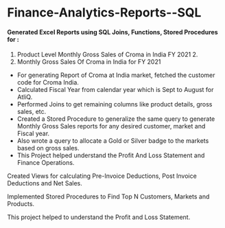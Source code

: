 # Finance-Analytics-Reports--SQL

#### Generated Excel Reports using SQL Joins, Functions, Stored Procedures for : 
1. Product Level Monthly Gross Sales of Croma in India FY 2021 2.
2. Monthly Gross Sales Of Croma in India for FY 2021

- For generating Report of Croma at India market, fetched the customer code for Croma India.
- Calculated Fiscal Year from calendar year which is Sept to August for AtliQ.
- Performed Joins to get remaining columns like product details, gross sales, etc.
- Created a Stored Procedure to generalize the same query to generate Monthly Gross Sales reports for any desired customer, market and Fiscal year.
- Also wrote a query to allocate a Gold or Silver badge to the markets based on gross sales.
- This Project helped understand the Profit And Loss Statement and Finance Operations.

Created Views for calculating Pre-Invoice Deductions, Post Invoice Deductions and Net Sales.

Implemented Stored Procedures to Find Top N Customers, Markets and Products.

This project helped to understand the Profit and Loss Statement.

